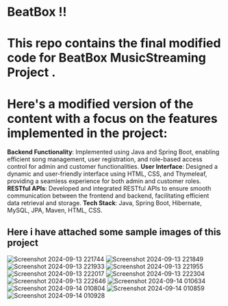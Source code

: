 # BeatBox !!
# This repo contains the final  modified code for BeatBox MusicStreaming Project .
# Here's a modified version of the content with a focus on the features implemented in the project:

**Backend Functionality**: Implemented using Java and Spring Boot, enabling efficient song management, user registration, and role-based access control for admin and customer functionalities.
**User Interface**: Designed a dynamic and user-friendly interface using HTML, CSS, and Thymeleaf, providing a seamless experience for both admin and customer roles.
**RESTful APIs**: Developed and integrated RESTful APIs to ensure smooth communication between the frontend and backend, facilitating efficient data retrieval and storage.
**Tech Stack**: Java, Spring Boot, Hibernate, MySQL, JPA, Maven, HTML, CSS.
## Here i have attached some sample images of this project
![Screenshot 2024-09-13 221744](https://github.com/user-attachments/assets/851e9df8-285b-49b0-b322-421815c28448)
![Screenshot 2024-09-13 221849](https://github.com/user-attachments/assets/fd32bb7f-700a-426b-afe4-2911783ed36d)
![Screenshot 2024-09-13 221933](https://github.com/user-attachments/assets/d927e4ec-a3a4-4799-9159-07c10257eee4)
![Screenshot 2024-09-13 221955](https://github.com/user-attachments/assets/2b444aa3-43ad-404e-ac78-33e1f4d90dc2)
![Screenshot 2024-09-13 222017](https://github.com/user-attachments/assets/0d230255-0cd9-4aa1-a6b4-34a3d96f2911)
![Screenshot 2024-09-13 222304](https://github.com/user-attachments/assets/501a5fe9-c74e-4028-aedb-edcd3fc45413)
![Screenshot 2024-09-13 222646](https://github.com/user-attachments/assets/f57d4385-96ff-42f3-9999-3594afaf260e)
![Screenshot 2024-09-14 010634](https://github.com/user-attachments/assets/5dbf73db-1685-4ffd-9cd0-68cf0a421de3)
![Screenshot 2024-09-14 010804](https://github.com/user-attachments/assets/24a7d0f1-09af-4255-8cc8-afc242b870a2)
![Screenshot 2024-09-14 010859](https://github.com/user-attachments/assets/79a8eb5e-1235-4f1f-a1a2-480913dc2e4f)
![Screenshot 2024-09-14 010928](https://github.com/user-attachments/assets/eb389a8e-d251-4363-8185-dd6486f23735)
